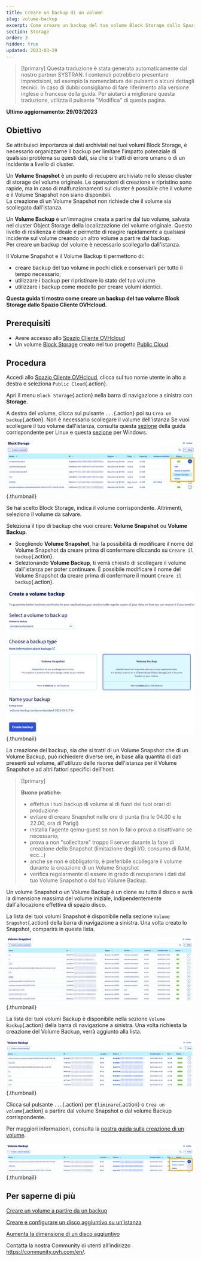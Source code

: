 ```yaml
---
title: Creare un backup di un volume
slug: volume-backup
excerpt: Come creare un backup del tuo volume Block Storage dallo Spazio Cliente OVHcloud
section: Storage
order: 3
hidden: true
updated: 2023-03-29
---
```


> [!primary]
> Questa traduzione è stata generata automaticamente dal nostro partner SYSTRAN. I contenuti potrebbero presentare imprecisioni, ad esempio la nomenclatura dei pulsanti o alcuni dettagli tecnici. In caso di dubbi consigliamo di fare riferimento alla versione inglese o francese della guida. Per aiutarci a migliorare questa traduzione, utilizza il pulsante "Modifica" di questa pagina.
>

**Ultimo aggiornamento: 29/03/2023**

## Obiettivo

Se attribuisci importanza ai dati archiviati nei tuoi volumi Block Storage, è necessario organizzarne il backup per limitare l'impatto potenziale di qualsiasi problema su questi dati, sia che si tratti di errore umano o di un incidente a livello di cluster.

Un **Volume Snapshot** è un punto di recupero archiviato nello stesso cluster di storage del volume originale. Le operazioni di creazione e ripristino sono rapide, ma in caso di malfunzionamenti sul cluster è possibile che il volume e il Volume Snapshot non siano disponibili.<br>
La creazione di un Volume Snapshot non richiede che il volume sia scollegato dall'istanza.

Un **Volume Backup** è un'immagine creata a partire dal tuo volume, salvata nel cluster Object Storage della localizzazione del volume originale.
Questo livello di resilienza è ideale e permette di reagire rapidamente a qualsiasi incidente sul volume creando un altro volume a partire dal backup.<br>
Per creare un backup del volume è necessario scollegarlo dall'istanza.

Il Volume Snapshot e il Volume Backup ti permettono di:

- creare backup del tuo volume in pochi click e conservarli per tutto il tempo necessario;
- utilizzare i backup per ripristinare lo stato del tuo volume
- utilizzare i backup come modello per creare volumi identici.

**Questa guida ti mostra come creare un backup del tuo volume Block Storage dallo Spazio Cliente OVHcloud.**

## Prerequisiti

- Avere accesso allo [Spazio Cliente OVHcloud](https://www.ovh.com/auth/?action=gotomanager&from=https://www.ovh.it/&ovhSubsidiary=it)
- Un volume [Block Storage](https://docs.ovh.com/it/public-cloud/crea_e_configura_un_disco_aggiuntivo_sulla_tua_istanza/) creato nel tuo progetto [Public Cloud](https://www.ovhcloud.com/it/public-cloud/)

## Procedura

Accedi allo [Spazio Cliente OVHcloud](https://www.ovh.com/auth/?action=gotomanager&from=https://www.ovh.it/&ovhSubsidiary=it), clicca sul tuo nome utente in alto a destra e seleziona `Public Cloud`{.action}.

Apri il menu `Block Storage`{.action} nella barra di navigazione a sinistra con **Storage**.

A destra del volume, clicca sul pulsante `...`{.action} poi su `Crea un backup`{.action}. Non è necessario scollegare il volume dell'istanza Se vuoi scollegare il tuo volume dall'istanza, consulta questa [sezione](https://docs.ovh.com/it/public-cloud/crea_e_configura_un_disco_aggiuntivo_sulla_tua_istanza/#con-linux) della guida corrispondente per Linux e questa [sezione](https://docs.ovh.com/it/public-cloud/crea_e_configura_un_disco_aggiuntivo_sulla_tua_istanza/#con-windows) per Windows.

![Volume Backup - creazione](images/volumebackup01.png){.thumbnail}

Se hai scelto Block Storage, indica il volume corrispondente. Altrimenti, seleziona il volume da salvare.

Seleziona il tipo di backup che vuoi creare: **Volume Snapshot** ou **Volume Backup**.

- Scegliendo **Volume Snapshot**, hai la possibilità di modificare il nome del Volume Snapshot da creare prima di confermare cliccando su `Creare il backup`{.action}.
- Selezionando **Volume Backup**, ti verrà chiesto di scollegare il volume dall'istanza per poter continuare. È possibile modificare il nome del Volume Snapshot da creare prima di confermare il mount `Creare il backup`{.action}.

![Volume Backup o Snapshot - creazione](images/volumebackup02.png){.thumbnail}

La creazione del backup, sia che si tratti di un Volume Snapshot che di un Volume Backup, può richiedere diverse ore, in base alla quantità di dati presenti sul volume, all'utilizzo delle risorse dell'istanza per il Volume Snapshot e ad altri fattori specifici dell'host.

> [!primary]
>
> **Buone pratiche:**
>
> - effettua i tuoi backup di volume al di fuori dei tuoi orari di produzione
> - evitare di creare Snapshot nelle ore di punta (tra le 04.00 e le 22.00, ora di Parigi)
> - installa l'agente qemu-guest se non lo fai o prova a disattivarlo se necessario;
> - prova a non "sollecitare" troppo il server durante la fase di creazione dello Snapshot (limitazione degli I/O, consumo di RAM, ecc...)
> - anche se non è obbligatorio, è preferibile scollegare il volume durante la creazione di un Volume Snapshot
> - verifica regolarmente di essere in grado di recuperare i dati dal tuo Volume Snapshot o dal tuo Volume Backup.
>

Un volume Snapshot o un Volume Backup è un clone su tutto il disco e avrà la dimensione massima del volume iniziale, indipendentemente dall'allocazione effettiva di spazio disco.

La lista dei tuoi volumi Snapshot è disponibile nella sezione `Volume Snapshot`{.action} della barra di navigazione a sinistra.
Una volta creato lo Snapshot, comparirà in questa lista.

![Volume Snapshot - liste](images/volumebackup03.png){.thumbnail}

La lista dei tuoi volumi Backup è disponibile nella sezione `Volume Backup`{.action} della barra di navigazione a sinistra.
Una volta richiesta la creazione del Volume Backup, verrà aggiunto alla lista.

![Volume Backup - liste](images/volumebackup04.png){.thumbnail}

Clicca sul pulsante `...`{.action} per `Eliminare`{.action} o `Crea un volume`{.action} a partire dal volume Snapshot o dal volume Backup corrispondente.

Per maggiori informazioni, consulta la [nostra guida sulla creazione di un volume](https://docs.ovh.com/it/public-cloud/creare-volume-da-backup/).

![Crea un volume da un backup](images/volumebackup05.png){.thumbnail}

## Per saperne di più

[Creare un volume a partire da un backup](https://docs.ovh.com/it/public-cloud/creare-volume-da-backup/)

[Creare e configurare un disco aggiuntivo su un'istanza](https://docs.ovh.com/it/public-cloud/crea_e_configura_un_disco_aggiuntivo_sulla_tua_istanza/)

[Aumenta la dimensione di un disco aggiuntivo](https://docs.ovh.com/it/public-cloud/aumenta_la_spazio_del_tuo_disco_aggiuntivo/)

Contatta la nostra Community di utenti all’indirizzo <https://community.ovh.com/en/>.
